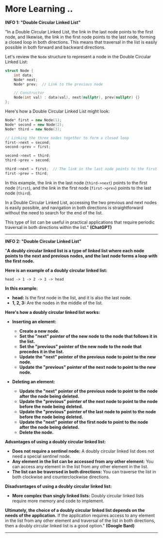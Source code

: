 # More Learning ..

**INFO 1: "Double Circular Linked List"**

"In a Double Circular Linked List, the link in the last node points to the first node, and likewise, the link in the first node points to the last node, forming a closed loop in both directions. This means that traversal in the list is easily possible in both forward and backward directions.

Let's review the `Node` structure to represent a node in the Double Circular Linked List:

```cpp
struct Node {
    int data;
    Node* next;
    Node* prev;  // Link to the previous node

    // Constructor
    Node(int val) : data(val), next(nullptr), prev(nullptr) {}
};
```

Here's how a Double Circular Linked List might look:

```cpp
Node* first = new Node(1);
Node* second = new Node(2);
Node* third = new Node(3);

// Linking the three nodes together to form a closed loop
first->next = second;
second->prev = first;

second->next = third;
third->prev = second;

third->next = first;  // The link in the last node points to the first node
first->prev = third;
```

In this example, the link in the last node (`third->next`) points to the first node (`first`), and the link in the first node (`first->prev`) points to the last node (`third`).

In a Double Circular Linked List, accessing the two previous and next nodes is easily possible, and navigation in both directions is straightforward without the need to search for the end of the list.

This type of list can be useful in practical applications that require periodic traversal in both directions within the list." **(ChatGPT)**

---

**INFO 2: "Double Circular Linked List"**

"**A doubly circular linked list is a type of linked list where each node points to the next and previous nodes, and the last node forms a loop with the first node.**

**Here is an example of a doubly circular linked list:**

```
head -> 1 -> 2 -> 3 -> head
```

**In this example:**

* **head:** Is the first node in the list, and it is also the last node.
* **1, 2, 3:** Are the nodes in the middle of the list.

**Here's how a doubly circular linked list works:**

* **Inserting an element:**

  * **Create a new node.**
  * **Set the "next" pointer of the new node to the node that follows it in the list.**
  * **Set the "previous" pointer of the new node to the node that precedes it in the list.**
  * **Update the "next" pointer of the previous node to point to the new node.**
  * **Update the "previous" pointer of the next node to point to the new node.**

* **Deleting an element:**

  * **Update the "next" pointer of the previous node to point to the node after the node being deleted.**
  * **Update the "previous" pointer of the next node to point to the node before the node being deleted.**
  * **Update the "previous" pointer of the last node to point to the node before the node being deleted.**
  * **Update the "next" pointer of the first node to point to the node after the node being deleted.**
  * **Delete the node.**

**Advantages of using a doubly circular linked list:**

* **Does not require a sentinel node:** A doubly circular linked list does not need a special sentinel node.
* **Any element in the list can be accessed from any other element:** You can access any element in the list from any other element in the list.
* **The list can be traversed in both directions:** You can traverse the list in both clockwise and counterclockwise directions.

**Disadvantages of using a doubly circular linked list:**

* **More complex than singly linked lists:** Doubly circular linked lists require more memory and code to implement.

**Ultimately, the choice of a doubly circular linked list depends on the needs of the application.** If the application requires access to any element in the list from any other element and traversal of the list in both directions, then a doubly circular linked list is a good option." **(Google Bard)**

---
